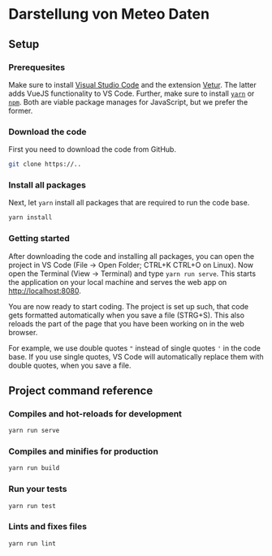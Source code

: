 # Darstellung von Meteo Daten

## Setup

### Prerequesites

Make sure to install [Visual Studio Code](https://code.visualstudio.com/) and the extension [Vetur](https://github.com/vuejs/vetur). The latter adds VueJS functionality to VS Code. Further, make sure to install [`yarn`](https://yarnpkg.com/en/) or [`npm`](https://www.npmjs.com/). Both are viable package manages for JavaScript, but we prefer the former.

### Download the code

First you need to download the code from GitHub.

```bash
git clone https://..
```

### Install all packages

Next, let `yarn` install all packages that are required to run the code base.

```bash
yarn install
```

### Getting started

After downloading the code and installing all packages, you can open the project in VS Code (File -> Open Folder; CTRL+K CTRL+O on Linux). Now open the Terminal (View -> Terminal) and type `yarn run serve`. This starts the application on your local machine and serves the web app on [http://localhost:8080](http://localhost:8080).

You are now ready to start coding. The project is set up such, that code gets formatted automatically when you save a file (STRG+S). This also reloads the part of the page that you have been working on in the web browser.

For example, we use double quotes `"` instead of single quotes `'` in the code base. If you use single quotes, VS Code will automatically replace them with double quotes, when you save a file.

## Project command reference

### Compiles and hot-reloads for development

```bash
yarn run serve
```

### Compiles and minifies for production

```bash
yarn run build
```

### Run your tests

```bash
yarn run test
```

### Lints and fixes files

```bash
yarn run lint
```
